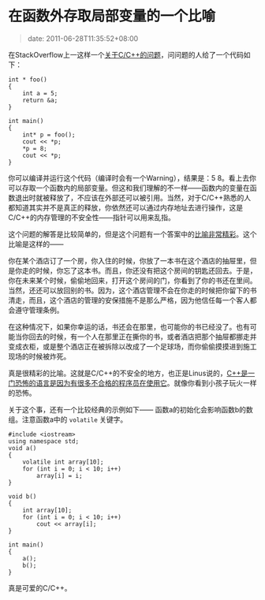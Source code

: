 # 在函数外存取局部变量的一个比喻
>date: 2011-06-28T11:35:52+08:00


在StackOverflow上一这样一个[关于C/C++的问题](http://stackoverflow.com/questions/6441218/can-a-local-variables-memory-be-accessed-outside-its-scope/6445794#6445794)，问问题的人给了一个代码如下：



```
int * foo()
{
    int a = 5;
    return &a;
}

int main()
{
    int* p = foo();
    cout << *p;
    *p = 8;
    cout << *p;
}
```

你可以编译并运行这个代码（编译时会有一个Warning），结果是：5 8。看上去你可以存取一个函数内的局部变量。但这和我们理解的不一样——函数内的变量在函数退出时就被释放了，不应该在外部还可以被引用。当然，对于C/C++熟悉的人都知道其实并不是真正的释放，你依然还可以通过内存地址去进行操作，这是C/C++的内存管理的不安全性——指针可以用来乱指。


这个问题的解答是比较简单的，但是这个问题有一个答案中的[比喻非常精彩](http://stackoverflow.com/questions/6441218/local-variables-memory-can-be-accessed-outside-its-scope/6445794#6445794)。这个比喻是这样的——


你在某个酒店订了一个房，你入住的时候，你放了一本书在这个酒店的抽屉里，但是你走的时候，你忘了这本书。而且，你还没有把这个房间的钥匙还回去。于是，你在未来某个时候，偷偷地回来，打开这个房间的门，你看到了你的书还在里间。当然，还还可以放回别的书。因为，这个酒店管理不会在你走的时候把你留下的书清走，而且，这个酒店的管理的安保措施不是那么严格，因为他信任每一个客人都会遵守管理条例。


在这种情况下，如果你幸运的话，书还会在那里，也可能你的书已经没了。也有可能当你回去的时候，有一个人在那里正在撕你的书，或者酒店把那个抽屉都挪走并变成衣柜，或是整个酒店正在被拆除以改成了一个足球场，而你偷偷摸摸进到施工现场的时候被炸死。


真是很精彩的比喻。这就是C/C++的不安全的地方，也正是Linus说的，[C++是一门恐怖的语言是因为有很多不合格的程序员在使用它](https://coolshell.cn/articles/1724.html)。就像你看到小孩子玩火一样的恐怖。


关于这个事，还有一个比较经典的示例如下—— 函数a的初始化会影响函数b的数组。注意函数a中的 `volatile` 关键字。



```
#include <iostream>
using namespace std; 
void a()
{
    volatile int array[10];
    for (int i = 0; i < 10; i++)
        array[i] = i;
}

void b()
{
    int array[10];
    for (int i = 0; i < 10; i++)
        cout << array[i];
}

int main()
{
    a();
    b();
}
```

真是可爱的C/C++。


